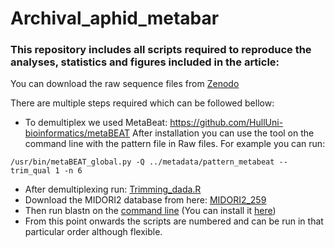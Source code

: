 # Archival_aphid_metabar

### This repository includes all scripts required to reproduce the analyses, statistics and figures included in the article: ###

You can download the raw sequence files from [Zenodo](https://zenodo.org/records/10995475)

There are multiple steps required which can be followed bellow:
- To demultiplex we used MetaBeat: https://github.com/HullUni-bioinformatics/metaBEAT
After installation you can use the tool on the command line with the pattern file in Raw files. For example you can run:
```metabeat
/usr/bin/metaBEAT_global.py -Q ../metadata/pattern_metabeat --trim_qual 1 -n 6
```

  
- After demultiplexing run: [Trimming_dada.R](/Scripts/01_Trimming_dada.R)
- Download the MIDORI2 database from here: [MIDORI2_259](https://www.reference-midori.info/download/Databases/GenBank259_2023-12-17/BLAST/uniq/MIDORI2_UNIQ_NUC_GB259_CO1_BLAST.zip)
- Then run blastn on the [command line](/Scripts/blast_assignment.txt) (You can install it [here](https://www.ncbi.nlm.nih.gov/books/NBK569861/))
- From this point onwards the scripts are numbered and can be run in that particular order although flexible.
